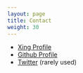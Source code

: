 ```yaml
---
layout: page
title: Contact
weight: 30
---
```


* [Xing Profile](https://www.xing.com/profiles/Tobias_Varol)
* [Github Profile](https://github.com/toubsen)
* [Twitter](https://twitter.com/tobiasvarol) (rarely used)
